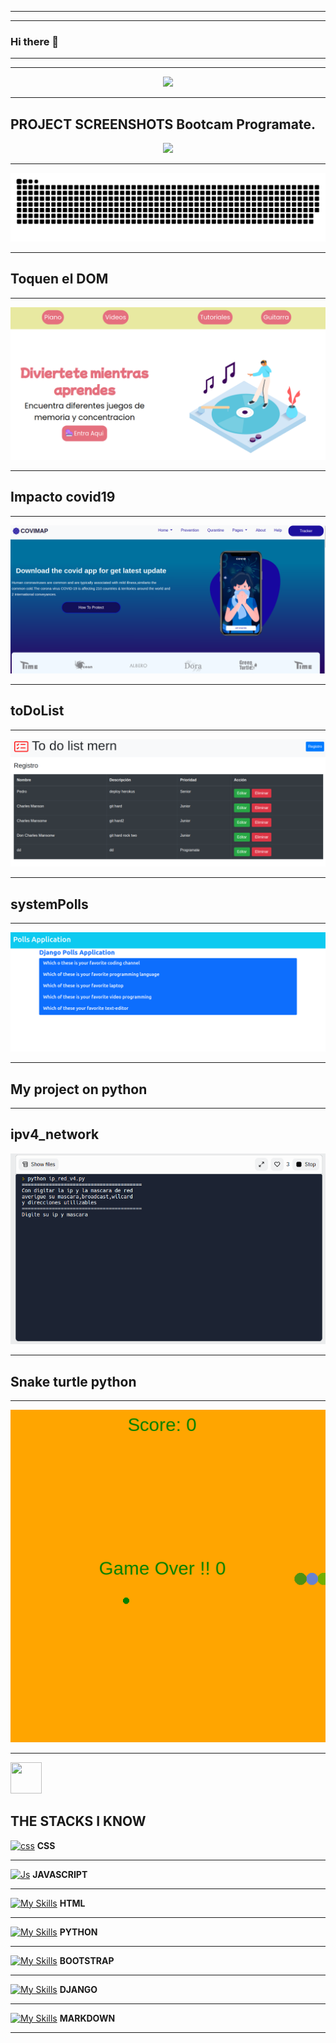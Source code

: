 <!--
**dariohimo/dariohimo** is a ✨ _special_ ✨ repository because its `README.md` (this file) appears on your GitHub profile.

Here are some ideas to get you started:

- 🔭 I’m currently working on ...
- 🌱 I’m currently learning ...
- 👯 I’m looking to collaborate on ...
- 🤔 I’m looking for help with ...
- 💬 Ask me about ...
- 📫 How to reach me: ...
- 😄 Pronouns: ...
- ⚡ Fun fact: ...
- example icon 
- https://jsrepos.com/lib/showcase-your-skills-on-your-github-readme-or-resum-with-ease

-->
---
---
### Hi there 👋
---
---

<p align="center">
  <a href="https://skillicons.dev">
    <img src="https://skillicons.dev/icons?i=git,vim,django,bootstrap,linux,python,bash" />
  </a>
</p>

---
## PROJECT SCREENSHOTS Bootcam Programate.
<p align="center">
  <a href="https://skillicons.dev">
    <img src="https://process.filestackapi.com/resize=width:600,height:100,fit:max/quality=value:90/XCJiXIchRDmj0ORyMCRv" />
  </a>
</p>

---
![dariohimo snake gif](img/github_snake.svg)
___

## Toquen el DOM 
___

[![Toquen el DOM](./img/toquenElDom.png "Toquen el DOM")](https://daniela8896.github.io/toquen-el-DOM/)
___
## Impacto covid19
___
[![Impacto covid19](./img/impactoCovid19.png "Impacto covid19")](https://jhuset2003.github.io/Impacto_Covid-19_en_el_mundo/)

___

##  toDoList
___

[![ToDoList](./img/toDoListMERN.png "ToDoLIst Mern")](https://todofrond.herokuapp.com/)

___

## systemPolls
___

[![systemPolls](./img/DjangoPOlls.png "Polss")](https://qqpolls.herokuapp.com/)

___

## My project on python
___

## ipv4_network

[![ipv4_Network](./img/ipv4_network.png "ipv4_network")](https://replit.com/@dariohimo/ipv4network?v=1)

___

## Snake turtle python
___

[![turtel_Snake](./img/snake.png "Snake")](https://replit.com/@dariohimo/snake?v=1)

___
<img src="https://raw.githubusercontent.com/FortAwesome/Font-Awesome/6.x/svgs/solid/crown.svg" width="50" height="50">

## THE STACKS I KNOW

[![css](https://skillicons.dev/icons?i=css)](https://skillicons.dev) **CSS** 
___

[![Js](https://skillicons.dev/icons?i=js)](https://skillicons.dev) **JAVASCRIPT**
___

[![My Skills](https://skillicons.dev/icons?i=html)](https://skillicons.dev) **HTML**

___

[![My Skills](https://skillicons.dev/icons?i=python)](https://skillicons.dev) **PYTHON**
___

[![My Skills](https://skillicons.dev/icons?i=bootstrap)](https://skillicons.dev)
 **BOOTSTRAP**
___
[![My Skills](https://skillicons.dev/icons?i=django)](https://skillicons.dev) **DJANGO**
___

[![My Skills](https://skillicons.dev/icons?i=markdown)](https://skillicons.dev) **MARKDOWN**
___

